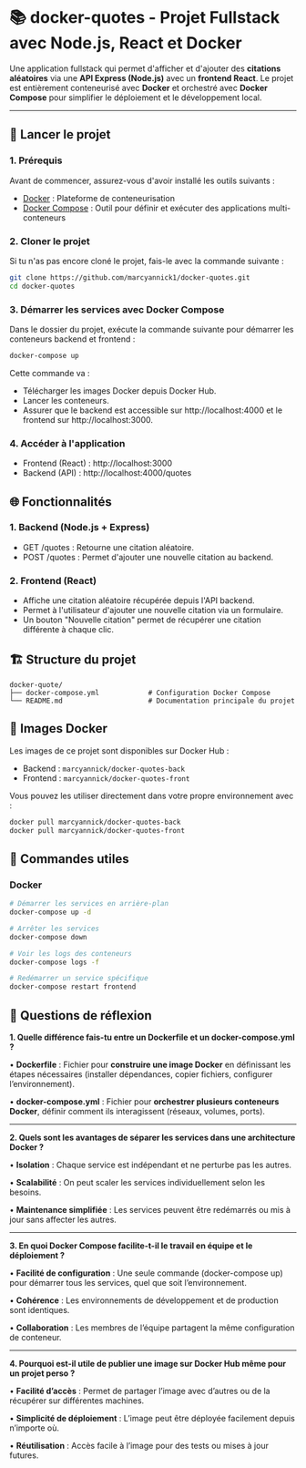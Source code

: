 # 📚 **docker-quotes** - Projet Fullstack avec Node.js, React et Docker

Une application fullstack qui permet d'afficher et d'ajouter des **citations aléatoires** via une **API Express (Node.js)** avec un **frontend React**. Le projet est entièrement conteneurisé avec **Docker** et orchestré avec **Docker Compose** pour simplifier le déploiement et le développement local.

---

## 🚀 **Lancer le projet**

### 1. **Prérequis**

Avant de commencer, assurez-vous d'avoir installé les outils suivants :

- [Docker](https://www.docker.com/) : Plateforme de conteneurisation
- [Docker Compose](https://docs.docker.com/compose/) : Outil pour définir et exécuter des applications multi-conteneurs

### 2. **Cloner le projet**

Si tu n'as pas encore cloné le projet, fais-le avec la commande suivante :

```bash
git clone https://github.com/marcyannick1/docker-quotes.git
cd docker-quotes
```

### 3. **Démarrer les services avec Docker Compose**

Dans le dossier du projet, exécute la commande suivante pour démarrer les conteneurs backend et frontend :

```bash
docker-compose up
```

Cette commande va :
- Télécharger les images Docker depuis Docker Hub.
- Lancer les conteneurs.
- Assurer que le backend est accessible sur http://localhost:4000 et le frontend sur http://localhost:3000.

### 4. **Accéder à l'application**
- Frontend (React) : http://localhost:3000
- Backend (API) : http://localhost:4000/quotes

## 🌐 **Fonctionnalités**

### 1. **Backend (Node.js + Express)**
- GET /quotes : Retourne une citation aléatoire.
- POST /quotes : Permet d'ajouter une nouvelle citation au backend.

### 2. **Frontend (React)**
- Affiche une citation aléatoire récupérée depuis l'API backend.
- Permet à l'utilisateur d'ajouter une nouvelle citation via un formulaire.
- Un bouton "Nouvelle citation" permet de récupérer une citation différente à chaque clic.

## 🏗️ **Structure du projet**

```
docker-quote/
├── docker-compose.yml            # Configuration Docker Compose
└── README.md                     # Documentation principale du projet
```

## 🐳 **Images Docker**

Les images de ce projet sont disponibles sur Docker Hub :

- Backend : `marcyannick/docker-quotes-back`
- Frontend : `marcyannick/docker-quotes-front`

Vous pouvez les utiliser directement dans votre propre environnement avec :

```bash
docker pull marcyannick/docker-quotes-back
docker pull marcyannick/docker-quotes-front
```

## 🔧 **Commandes utiles**

### Docker

```bash
# Démarrer les services en arrière-plan
docker-compose up -d

# Arrêter les services
docker-compose down

# Voir les logs des conteneurs
docker-compose logs -f

# Redémarrer un service spécifique 
docker-compose restart frontend
```


## **🤔 Questions de réflexion**

**1. Quelle différence fais-tu entre un Dockerfile et un docker-compose.yml ?**

•  **Dockerfile** : Fichier pour **construire une image Docker** en définissant les étapes nécessaires (installer dépendances, copier fichiers, configurer l’environnement).

•  **docker-compose.yml** : Fichier pour **orchestrer plusieurs conteneurs Docker**, définir comment ils interagissent (réseaux, volumes, ports).

----------

**2. Quels sont les avantages de séparer les services dans une architecture Docker ?**

•  **Isolation** : Chaque service est indépendant et ne perturbe pas les autres.

•  **Scalabilité** : On peut scaler les services individuellement selon les besoins.

•  **Maintenance simplifiée** : Les services peuvent être redémarrés ou mis à jour sans affecter les autres.

----------

**3. En quoi Docker Compose facilite-t-il le travail en équipe et le déploiement ?**

•  **Facilité de configuration** : Une seule commande (docker-compose up) pour démarrer tous les services, quel que soit l’environnement.

•  **Cohérence** : Les environnements de développement et de production sont identiques.

•  **Collaboration** : Les membres de l’équipe partagent la même configuration de conteneur.

----------

**4. Pourquoi est-il utile de publier une image sur Docker Hub même pour un projet perso ?**

•  **Facilité d’accès** : Permet de partager l’image avec d’autres ou de la récupérer sur différentes machines.

•  **Simplicité de déploiement** : L’image peut être déployée facilement depuis n’importe où.

•  **Réutilisation** : Accès facile à l’image pour des tests ou mises à jour futures.